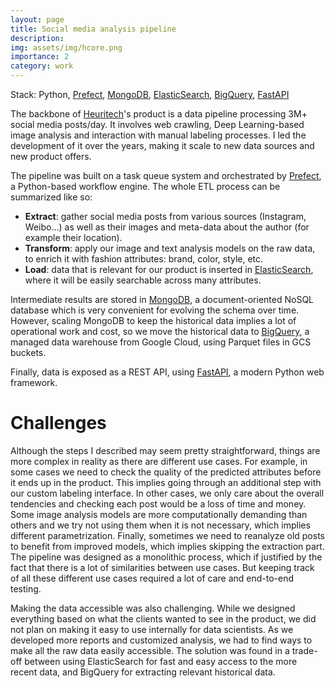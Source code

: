 ```yaml
---
layout: page
title: Social media analysis pipeline
description: 
img: assets/img/hcore.png
importance: 2
category: work
---
```


Stack: Python, [Prefect](https://www.prefect.io), [MongoDB](https://www.mongodb.com/), [ElasticSearch](https://www.elastic.co/elasticsearch/), [BigQuery](https://cloud.google.com/bigquery), [FastAPI](https://fastapi.tiangolo.com)

The backbone of [Heuritech](https://www.heuritech.com)'s product is a data pipeline processing 3M+ social media posts/day.
It involves web crawling, Deep Learning-based image analysis and interaction with manual labeling processes.
I led the development of it over the years, making it scale to new data sources and new product offers.

The pipeline was built on a task queue system and orchestrated by [Prefect](https://www.prefect.io), a Python-based workflow engine.
The whole ETL process can be summarized like so:
- **Extract**: gather social media posts from various sources (Instagram, Weibo...) as well as their images and meta-data about the author (for example their location).
- **Transform**: apply our image and text analysis models on the raw data, to enrich it with fashion attributes: brand, color, style, etc. 
- **Load**: data that is relevant for our product is inserted in [ElasticSearch](https://www.elastic.co/elasticsearch/), where it will be easily searchable across many attributes.

Intermediate results are stored in [MongoDB](https://www.mongodb.com/), a document-oriented NoSQL database which is very convenient for evolving the schema over time.
However, scaling MongoDB to keep the historical data implies a lot of operational work and cost, so we move the historical data to [BigQuery](https://cloud.google.com/bigquery), a managed data warehouse from Google Cloud, using Parquet files in GCS buckets.

Finally, data is exposed as a REST API, using [FastAPI](https://fastapi.tiangolo.com), a modern Python web framework.

# Challenges

Although the steps I described may seem pretty straightforward, things are more complex in reality as there are different use cases.
For example, in some cases we need to check the quality of the predicted attributes before it ends up in the product. This implies going through an additional step with our custom labeling interface.
In other cases, we only care about the overall tendencies and checking each post would be a loss of time and money.
Some image analysis models are more computationally demanding than others and we try not using them when it is not necessary, which implies different parametrization.
Finally, sometimes we need to reanalyze old posts to benefit from improved models, which implies skipping the extraction part.
The pipeline was designed as a monolithic process, which if justified by the fact that there is a lot of similarities between use cases.
But keeping track of all these different use cases required a lot of care and end-to-end testing.

Making the data accessible was also challenging.
While we designed everything based on what the clients wanted to see in the product, we did not plan on making it easy to use internally for data scientists.
As we developed more reports and customized analysis, we had to find ways to make all the raw data easily accessible.
The solution was found in a trade-off between using ElasticSearch for fast and easy access to the more recent data, and BigQuery for extracting relevant historical data.